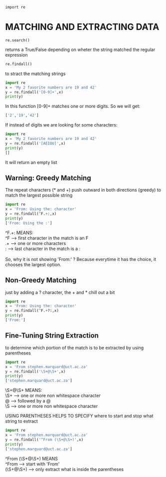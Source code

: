 ```{python}
import re
```

# MATCHING AND EXTRACTING DATA

```{python}
re.search()
```
returns a True/False depending on wheter the string matched the regular expression

```python
re.findall()
```
to stract the matching strings

```python
import re
x = 'My 2 favorite numbers are 19 and 42'
y = re.findall('[0-9]+',x)
print(y)
```
In this function [0-9]+ matches one or more digits. So we will get:

```python
['2','19','42']
```
If instead of digits we are looking for some characters:

```python
import re
x = 'My 2 favorite numbers are 19 and 42'
y = re.findall('[AEIOU]',x)
print(y)
[]
```
It will return an empty list

## Warning: Greedy Matching

The repeat characters (* and +) push outward in both directions (greedy) to match the largest possible string

```python
import re
x = 'From: Using the: character'
y = re.findall(^F.+:,x)
print(y)
['From: Using the :']
```
^F.+: MEANS: <br>
^F --> first character in the match is an F <br>
.+ --> one or more characters <br>
:  --> last character in the match is a : <br>
<br>
So, why it is not showing 'From:' ? Because everytime it has the choice, it chooses the largest option. 

## Non-Greedy Matching

just by adding a ? character, the + and * chill out a bit

```python
import re
x = 'From: Using the: character'
y = re.findall(^F.+?:,x)
print(y)
['From:']
```

## Fine-Tuning String Extraction

to determine which portion of the match is to be extracted by using parentheses

```python
import re
x = 'From stephen.marquard@uct.ac.za'
y = re.findall('\S+@\S+',x)
print(y)
['stephen.marquard@uct.ac.za']
```

\S+@\S+ MEANS:<br>
\S+ --> one or more non whitespace character<br>
@ --> followed by a @<br>
\S --> one or more non whitespace character<br>

USING PARENTHESES HELPS TO SPECIFY where to start and stop what string to extract

```python
import re
x = 'From stephen.marquard@uct.ac.za'
y = re.findall('^From (\S+@\S+)',x)
print(y)
['stephen.marquard@uct.ac.za']
```
^From (\S+@\S+) MEANS <br>
^From --> start with 'From'<br>
(\S+@\S+) --> only extract what is inside the parentheses<br>



